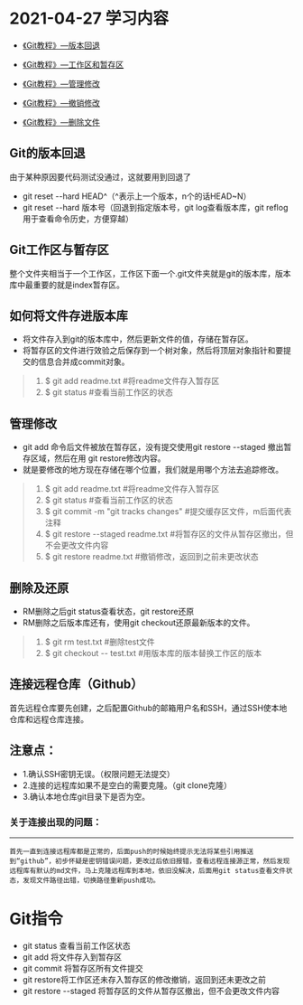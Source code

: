 ﻿# 2021-04-27 学习内容

* [《Git教程》—版本回退](https://www.liaoxuefeng.com/wiki/896043488029600/896954074659008)
* [《Git教程》—工作区和暂存区](https://www.liaoxuefeng.com/wiki/896043488029600/897271968352576)
* [《Git教程》—管理修改](https://www.liaoxuefeng.com/wiki/896043488029600/897884457270432)

* [《Git教程》—撤销修改](https://www.liaoxuefeng.com/wiki/896043488029600/897889638509536)
* [《Git教程》—删除文件](https://www.liaoxuefeng.com/wiki/896043488029600/900002180232448)

## Git的版本回退
 由于某种原因要代码测试没通过，这就要用到回退了
* git reset --hard HEAD^（^表示上一个版本，n个的话HEAD~N）
* git reset --hard 版本号（回退到指定版本号，git log查看版本库，git reflog用于查看命令历史，方便穿越）
 
## Git工作区与暂存区
 整个文件夹相当于一个工作区，工作区下面一个.git文件夹就是git的版本库，版本库中最重要的就是index暂存区。

## 如何将文件存进版本库
 * 将文件存入到git的版本库中，然后更新文件的值，存储在暂存区。
 * 将暂存区的文件进行效验之后保存到一个树对象，然后将顶层对象指针和要提交的信息合并成commit对象。
  >1. $ git add readme.txt  #将readme文件存入暂存区
  >2. $ git status          #查看当前工作区的状态 
 
## 管理修改
 * git add 命令后文件被放在暂存区，没有提交使用git restore --staged 撤出暂存区域，然后在用 git restore修改内容。
 * 就是要修改的地方现在存储在哪个位置，我们就是用哪个方法去追踪修改。
>1. $ git add readme.txt  #将readme文件存入暂存区
>2. $ git status          #查看当前工作区的状态 
>3. $ git commit -m "git tracks changes" #提交缓存区文件，m后面代表注释
>4. $ git restore --staged readme.txt #将暂存区的文件从暂存区撤出，但不会更改文件内容
>5. $ git restore readme.txt #撤销修改，返回到之前未更改状态

## 删除及还原
 * RM删除之后git status查看状态，git restore还原
 * RM删除之后版本库还有，使用git checkout还原最新版本的文件。
 >1. $ git rm test.txt #删除test文件
 >2. $ git checkout -- test.txt #用版本库的版本替换工作区的版本

## 连接远程仓库（Github）
 首先远程仓库要先创建，之后配置Github的邮箱用户名和SSH，通过SSH使本地仓库和远程仓库连接。
## 注意点：
* 1.确认SSH密钥无误。（权限问题无法提交）
* 2.连接的远程库如果不是空白的需要克隆。（git clone克隆）
* 3.确认本地仓库git目录下是否为空。

### 关于连接出现的问题：
***
    首先一直到连接远程库都是正常的，后面push的时候始终提示无法将某些引用推送到“github”，初步怀疑是密钥错误问题，更改过后依旧报错，查看远程连接源正常，然后发现远程库有默认的md文件，马上克隆远程库到本地，依旧没解决，后面用git status查看文件状态，发现文件路径出错，切换路径重新push成功。

# Git指令
 * git status 查看当前工作区状态
 * git add    将文件存入到暂存区
 * git commit 将暂存区所有文件提交
 * git restore将工作区还未存入暂存区的修改撤销，返回到还未更改之前
 * git restore --staged 将暂存区的文件从暂存区撤出，但不会更改文件内容
 

